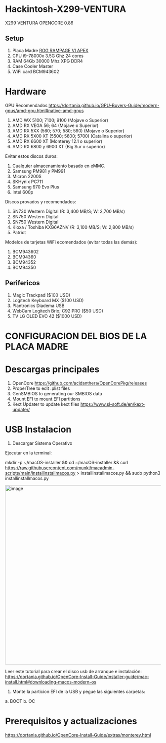# Hackintosh-X299-VENTURA
X299 VENTURA OPENCORE 0.86

## Setup

1. Placa Madre [ROG RAMPAGE VI APEX](https://rog.asus.com/motherboards/rog-rampage/rog-rampage-vi-apex-model/) 
2. CPU i9-78000x 3.5G Ghz 24 cores
3. RAM 64Gb 30000 Mhz XPG DDR4
4. Case Cooler Master
5. WiFi card BCM943602

# Hardware

GPU Recomendados
https://dortania.github.io/GPU-Buyers-Guide/modern-gpus/amd-gpu.html#native-amd-gpus

1. AMD WX 5100; 7100; 9100 (Mojave o Superior)
1. AMD RX VEGA 56; 64 (Mojave o Superior)
1. AMD RX 5XX (560; 570; 580; 590) (Mojave o Superior)
5. AMD RX 5X00 XT (5500; 5600; 5700) (Catalina o superior)
8. AMD RX 6600 XT (Monterey 12.1 o superior)
9. AMD RX 6800 y 6900 XT (Big Sur o superior)

Evitar estos discos duros:

1. Cualquier almacenamiento basado en eMMC.
1. Samsung PM981 y PM991 
1. Micron 2200S
1. SKHynix PC711
1. Samsung 970 Evo Plus
1. Intel 600p

Discos provados y recomendados:

1. SN730 Western Digital (R: 3,400 MB/S; W: 2,700 MB/s)
1. SN750 Western Digital
1. SN750 Western Digital
1. Kioxa / Toshiba KXG6AZNV (R: 3,100 MB/S; W: 2,800 MB/s)
1. Patriot

Modelos de tarjetas WiFi ecomendados (evitar todas las demás):

1. BCM943602
1. BCM94360
1. BCM94352
1. BCM94350

## Perifericos

1. Magic Trackpad ($100 USD)
1. Logitech Keyboard MX ($100 USD)
1. Plantronics Diadema USB
1. WebCam Logitech Brio; C92 PRO ($50 USD)
1. TV LG OLED EVO 42 ($1000 USD)

# CONFIGURACION DEL BIOS DE LA PLACA MADRE

# Descargas principales

1. OpenCore https://github.com/acidanthera/OpenCorePkg/releases
1. ProperTree to edit .plist files 
1. GenSMBIOS to generating our SMBIOS data
2. Mount EFI to mount EFI partitions 
3. Kext Updater to update kext files https://www.sl-soft.de/en/kext-updater/

# USB Instalacion

1. Descargar Sistema Operativo

Ejecutar en la terminal:

mkdir -p ~/macOS-installer && cd ~/macOS-installer && curl https://raw.githubusercontent.com/munki/macadmin-scripts/main/installinstallmacos.py > installinstallmacos.py && sudo python3 installinstallmacos.py

<img width="578" alt="image" src="https://user-images.githubusercontent.com/8379954/203933257-3ee20601-89da-47c8-aeab-846b2a820659.png">

Leer este tutorial para crear el disco usb de arranque e instalaciòn:
https://dortania.github.io/OpenCore-Install-Guide/installer-guide/mac-install.html#downloading-macos-modern-os

1. Monte la particion EFI de la USB y pegue las siguientes carpetas:

a. BOOT
b. OC

# Prerequisitos y actualizaciones
https://dortania.github.io/OpenCore-Install-Guide/extras/monterey.html

